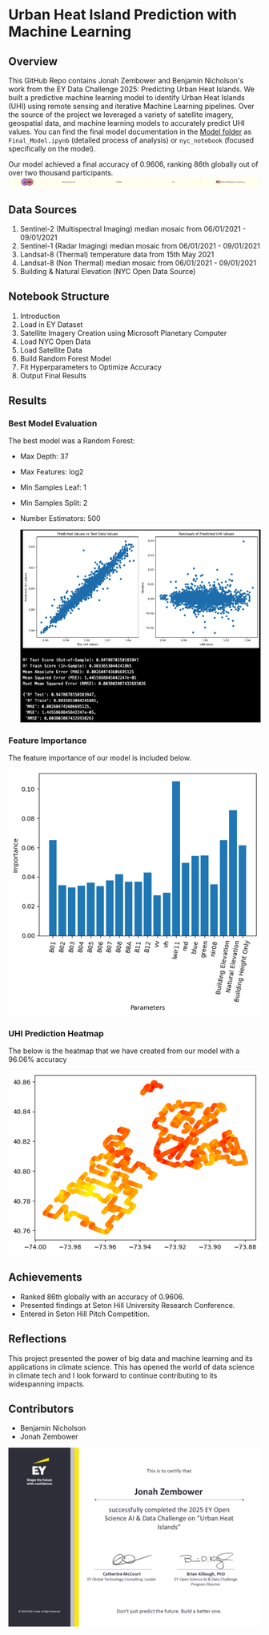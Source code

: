 # Urban Heat Island Prediction with Machine Learning

## Overview

This GitHub Repo contains Jonah Zembower and Benjamin Nicholson's work from the EY Data Challenge 2025: Predicting Urban Heat Islands. 
We built a predictive machine learning model to identify Urban Heat Islands (UHI) using remote sensing and iterative Machine Learning pipelines.
Over the source of the project we leveraged a variety of satellite imagery, geospatial data, and machine learning models to accurately predict UHI values.
You can find the final model documentation in the [Model folder](Model/Final_Model.ipynb) as `Final_Model.ipynb` (detailed process of analysis) or `nyc_notebook` (focused specifically on the model).

Our model achieved a final accuracy of 0.9606, ranking 86th globally out of over two thousand participants. ![Model Accuracy Ranking](images_readme/model_ranking.png)

## Data Sources
1. Sentinel-2 (Multispectral Imaging) median mosaic from 06/01/2021 - 09/01/2021
2. Sentinel-1 (Radar Imaging) median mosaic from 06/01/2021 - 09/01/2021
3. Landsat-8 (Thermal) temperature data from 15th May 2021
4. Landsat-8 (Non Thermal) median mosaic from 06/01/2021 - 09/01/2021
5. Building & Natural Elevation (NYC Open Data Source)

## Notebook Structure
1. Introduction
2. Load in EY Dataset
3. Satellite Imagery Creation using Microsoft Planetary Computer
4. Load NYC Open Data
5. Load Satellite Data
6. Build Random Forest Model
7. Fit Hyperparameters to Optimize Accuracy
8. Output Final Results

## Results
### Best Model Evaluation
The best model was a Random Forest:
- Max Depth: 37
- Max Features: log2
- Min Samples Leaf: 1
- Min Samples Split: 2
- Number Estimators: 500

  ![Model Accuracy Evaluation](images_readme/best_model_evaluation.png)

### Feature Importance
The feature importance of our model is included below. 

![Feature Importance](images_readme/feature_importances.png)

### UHI Prediction Heatmap
The below is the heatmap that we have created from our model with a 96.06% accuracy

![UHI Prediction](images_readme/temperature_values.png)

## Achievements
- Ranked 86th globally with an accuracy of 0.9606.
- Presented findings at Seton Hill University Research Conference.
- Entered in Seton Hill Pitch Competition.

## Reflections
This project presented the power of big data and machine learning and its applications in climate science. 
This has opened the world of data science in climate tech and I look forward to continue contributing to its widespanning impacts.

## Contributors
- Benjamin Nicholson
- Jonah Zembower

![UHI Prediction](images_readme/EY_Certificate.png)